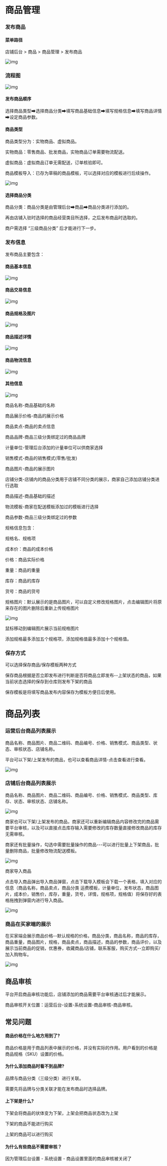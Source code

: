 # 商品管理

### 发布商品

#### 菜单路径

店铺后台 > 商品 > 商品管理 > 发布商品

![img](https://docs.pickmall.cn/help/images/addGoodsUrl.png)

### 流程图

![img](https://docs.pickmall.cn/help/images/%E5%95%86%E5%93%81%E5%8F%91%E5%B8%83%E6%B5%81%E7%A8%8B%E5%9B%BE.png)

#### 发布商品顺序

选择商品类型➡选择商品分类➡填写商品基础信息➡填写规格信息➡填写商品详情➡设定商品参数。

#### 商品类型

商品类型分为：实物商品、虚拟商品。

实物商品：零售商品、批发商品，实物商品订单需要物流配送。

虚拟商品：虚拟商品订单无需配送，订单核验即可。

商品模板导入：已存为草稿的商品模板，可以选择对应的模板进行后续操作。

![img](https://docs.pickmall.cn/help/images/goodsType.png)

#### 选择商品分类

商品分类：商品分类是由管理后台➡商品➡商品分类进行添加的。

再由店铺入驻时选择的商品经营类目所选择，之后发布商品时选取的。

商户需选择 “三级商品分类” 后才能进行下一步。

### 发布信息

发布商品主要包含：

#### 商品基本信息

![img](https://docs.pickmall.cn/help/images/goodsName.png)

#### 商品交易信息

![img](https://docs.pickmall.cn/help/images/goodsDanwei.png)

#### 商品规格及图片

![img](https://docs.pickmall.cn/help/images/goodsSku.png)

#### 商品描述详情

![img](https://docs.pickmall.cn/help/images/goodsContent.png)

#### 商品物流信息

![img](https://docs.pickmall.cn/help/images/goodsWl.png)

#### 其他信息

![img](https://docs.pickmall.cn/help/images/goodsQuery.png)

商品名称-商品基础的名称

商品展示价格-商品的展示价格

商品卖点-商品的卖点信息

商品品牌-商品三级分类绑定过的商品品牌

计量单位-管理后台添加的计量单位可以供商家选择

销售模式-商品的销售模式(零售/批发)

商品图片-商品的展示图片

店铺分类-店铺内的商品分类用于店铺不同分类的展示，商家自己添加店铺分类进行选取

商品描述-商品基础的描述

物流模板-商家在配送模板添加过的模板进行选择

商品参数-商品三级分类绑定过的参数

规格信息包含：

规格名、规格项

成本价：商品的成本价格

价格：商品实际价格

重量：商品的重量

库存：商品的库存

货号：商品的货号

规格图片：默认展示的是商品图片，可以自定义修改规格图片，点击编辑图片将原来存在的图片删除后重新上传规格图片

![img](https://docs.pickmall.cn/help/images/skuList.png)

鼠标移动到编辑图片展示当前规格图片

添加规格最多添加五个规格项，添加规格值最多添加十个规格值。

### 保存方式

可以选择保存商品/保存模板两种方式

保存商品根据是否立即发布进行判断是否将商品立即发布--上架状态的商品，如果当前状态选择的保存到仓库则发布下架的商品

保存模板是将填写商品发布内容保存为模板方便日后使用。

# 商品列表

### 运营后台商品列表展示

商品名称、商品图片、商品二维码、商品编号、价格、销售模式、商品类型、状态、审核状态、店铺名称。

平台可以下架/上架发布的商品，也可以查看商品详情-点击查看进行查看。

![img](https://docs.pickmall.cn/help/images/managerGoods.png)

### 店铺后台商品列表展示

商品名称、商品图片、商品二维码、商品编号、价格、销售模式、商品类型、库存、状态、审核状态、店铺名称。

![img](https://docs.pickmall.cn/help/images/sellerGoods.png)

商家也可以下架/上架发布的商品，商家还可以重新编辑商品内容修改完的商品需要平台审核，以及可以直接点击库存输入需要修改的库存数量直接修改商品的库存无需审核。

商家还有批量操作，勾选中需要批量操作的商品---可以进行批量上下架商品，批量删除商品，批量修改物流配送模板。

![img](https://docs.pickmall.cn/help/images/editGoods.png)

商家导入商品

点击导入商品弹出导入商品弹窗，点击下载导入模板会下载一个表格，填入对应的信息（商品名称，商品卖点，商品分类 运费模板，计量单位，发布状态，商品图片，成本价，销售价，库存，重量，货号，详情，规格项，规格值）将保存好的表格拖拽到弹窗内进行导入商品。

![img](https://docs.pickmall.cn/help/images/importGoods.png)

### 商品在买家端的展示

在买家端会展示商品价格--默认规格的价格，商品分类，商品名称，商品的库存，商品重量，商品图片，规格，商品卖点，商品描述，商品的参数，商品评价，以及展示当前商品的促销，优惠券，收藏商品/店铺，联系客服，购买方式--立即购买/加入购物车。

![img](https://docs.pickmall.cn/help/images/buyerShow.png)

## 商品审核

平台开启商品审核功能后，店铺添加的商品需要平台审核通过后才能展示。

商品审核开关位置：运营后台-设置-系统设置-商品审核-商品审核。

## 常见问题

#### 商品价格在什么地方用到了?

商品价格是用于商品列表中展示的价格，并没有实际的作用。用户看到的价格是 商品规格（SKU）设置的价格。

#### 为什么添加商品时看不到品牌?

品牌与商品分类（三级分类）进行关联。

需要先将品牌与分类关联才能在发布商品时选择品牌。

#### 上下架是什么?

下架会将商品的状体变为下架，上架会把商品状态改为上架

下架的商品不能进行购买

上架的商品可以进行购买

#### 为什么有些商品不需要审核？

因为管理后台设置 - 系统设置 - 商品设置里面的商品审核被关闭了